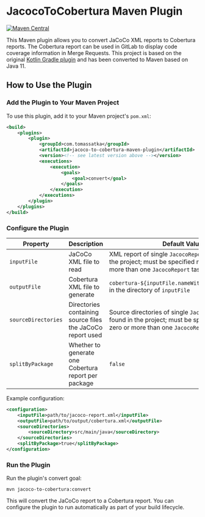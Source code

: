 # JacocoToCobertura Maven Plugin

[![Maven Central](https://img.shields.io/maven-central/v/com.example/jacoco-to-cobertura-maven-plugin)](https://search.maven.org/artifact/com.example/jacoco-to-cobertura-maven-plugin)

This Maven plugin allows you to convert JaCoCo XML reports to Cobertura reports. The Cobertura report can be used in GitLab to display code coverage information in Merge Requests. This project is based on the original [Kotlin Gradle plugin](https://github.com/razvn/jacoco-to-cobertura-gradle-plugin/tree/main) and has been converted to Maven based on Java 11. 

## How to Use the Plugin

### Add the Plugin to Your Maven Project

To use this plugin, add it to your Maven project's `pom.xml`:

```xml
<build>
    <plugins>
        <plugin>
            <groupId>com.tomassatka</groupId>
            <artifactId>jacoco-to-cobertura-maven-plugin</artifactId>
            <version><!-- see latest version above --></version>
            <executions>
                <execution>
                    <goals>
                        <goal>convert</goal>
                    </goals>
                </execution>
            </executions>
        </plugin>
    </plugins>
</build>
```

### Configure the Plugin

| Property            | Description | Default Value |
|---------------------|---|--|
| `inputFile`         | JaCoCo XML file to read | XML report of single `JacocoReport` task found in the project; must be specified manually if zero or more than one `JacocoReport` task exists |
| `outputFile`        | Cobertura XML file to generate | `cobertura-${inputFile.nameWithoutExtension}.xml` in the directory of `inputFile` |
| `sourceDirectories` | Directories containing source files the JaCoCo report used | Source directories of single `JacocoReport` task found in the project; must be specified manually if zero or more than one `JacocoReport` tasks exist |
| `splitByPackage`    | Whether to generate one Cobertura report per package | `false` |

Example configuration:
```xml
<configuration>
    <inputFile>path/to/jacoco-report.xml</inputFile>
    <outputFile>path/to/output/cobertura.xml</outputFile>
    <sourceDirectories>
        <sourceDirectory>src/main/java</sourceDirectory>
    </sourceDirectories>
    <splitByPackage>true</splitByPackage>
</configuration>
```
### Run the Plugin
Run the plugin's convert goal:
```
mvn jacoco-to-cobertura:convert
```
This will convert the JaCoCo report to a Cobertura report. You can configure the plugin to run automatically as part of your build lifecycle.

